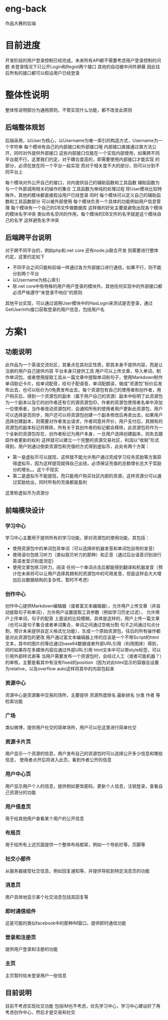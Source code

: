 # eng-back
作品大赛的后端 
# 目前进度 
开发阶段的用户登录控制已经完成，未来所有API都不需要考虑用户登录控制的问题 
未登录情况下只公开Login和Regist两个接口 其他的自动被中间件屏蔽 
因此往后所有的接口都可以假设用户已经登录


# 整体性说明
整体性说明部分为通用原则，不管实现什么功能，都不改变此原则
## 后端整体规划
后端采用，以User为核心，以Username为唯一索引的构造方式，Username为一个字符串 
每个模块有自己的内部接口和外部接口哦 
内部接口直接通过类方法公开，同时对外提供外部接口 
这些内部接口仅能在一个实现内部使用，如果跨不同平台就不行，这里我们约定，对于耦合度高的，即需要使用内部接口才能实现 
的部分，必须在放在同一个平台一起实现 
而对于相关度不大的部分，则可以分到不同平台上

每个模块对外公开自己的接口，对内提供自己的辅助函数和工具函数 
辅助函数为与一个外部调用相关的操作的集合 
工具函数为单纯的处理过程 
除User模块比较特殊外，其他的模块都直接假设用户已经登录 
同时 每个模块可以定义自己的辅助函数和工具函数部分 
可以被外部使用 
每个模块负责一个具体的功能例如用户信息管理 
每个模块有一个自己的DB文件做数据库 
这样做的好处主要是避免出现各个模块的模块名字冲突 
类似命名空间的作用，每个模块的DB文件的名字就是这个模块自己的名字 
这样避免名字冲突
## 后端跨平台说明
对于跨不同平台的，例如php和.net core 还有node.js联合开发 
则需要进行整体约定，这里约定如下
* 不同平台之间只能和前端一样通过各方外部接口进行通信，如果不行，则不能分到两个平台
* 以Username为核心索引
* 除.net core中有特殊的用户用户登录的模块外，其他任何实现中的外部接口都必须严格遵守“未登录不响应”的原则


其他平台实现，可以通过调用User模块中的HasLogin来测试是否登录，通过GetUserInfo接口获取登录的用户信息，包括用户名


# 方案1
## 功能说明
此作品为一个英语交流社区，其重点在其社区性质，即其本身不提供内容，而是让注册的用户自己提供内容 
平台本身只提供工具 
用户可以上传文章，导入单词，制作单词包，或者使用提取工具从一篇文章中提取单词和句子，使用Markdown制作单词助记卡片，给单词配音，给句子配语音，单词配朗读，做成“资源包”标价后发布出去，也可以标价为0免费发布出去，每个资源包有自己的使用者和创作者，用户购买后，得到一个资源包的副本（属于用户自己的资源）副本中标明了此资源包为一个副本以及它的创作者还有它的源资源包ID，作者的资源包使用者名单中添加一位使用者，当作者改动资源包时，会通知所有的使用者用户更新此资源包，用户可以选择是否同步，用户还可以将资源包创建一个副本修改后再卖出去，如果用户选择创建副本，则需要对作者发出请求，作者同意并开价，用户支付后，其拥有的资源包的副本标记将移除，所有关于其创作者的标记都会移除，此资源包将作为一个全新的资源包存在，创作者标记为用户本身，一旦用户选择创建副本，则失去跟踪作者更新的权利 
这样就可以建立一个完整的资源交易社区，利润以“收税”形式得到，用户则通过倒卖资源包和充值的方式得到虚拟币，此处有两个方案：
*   第一是虚拟币可以提现，这样就不能允许用户通过完成学习任务奖励等方案获得虚拟币，因为这样提现就得自己出钱，必须保证充值的总额增长总大于奖励分的增长。。这个不现实
*   第二是虚拟币不能提现，而只能用户购买社区内部的资源，这样资源分可以通过奖励给出，同时所有的充值都是盈利 

这里称虚拟币为资源分 
## 前端模块设计

### 学习中心
学习中心主要用于提供所有的学习功能，即对资源包的使用功能，其包括：
*   使用资源包中的单词包背单词（可以选择听机器发音和单词包自带的发音）
*   使用语句包练习听力（类似扇贝听力的那种）和正音（通过后台语音识别进行英语发音识别度测定)
*   使用文章包练习听力，阅读
任何一个单词点击后都能得到翻译和机器发音（预计在未来将可以让用户选择其拥有的资源包中的可用发音，但是这样会大大增加后台数据结构的复杂性，暂时不考虑） 

### 创作中心
创作中心提供Markdown编辑器（或者富文本编辑器），允许用户上传文章（并自动提取句子和单词），允许用户设置提取工具参数（例如学习历史过滤）， 允许用户上传单词，句子的配音 
上面说的比较模糊，具体是这样的，用户上传一篇文章（也可以是句子集合或者单词集合，单词之间通过空格分割 句子之间通过句点分割，预计未来提供自定义格式化功能），生成一个原始资源包，往后的所有操作都是对此资源包的更改 
用户通过富文本编辑器上传的应该是一个不带Script的html文本，其中的图片的等应通过base64数据或者外部URL引用（利用图床）得到，同时如果存在多媒体内容应通过外部URL引用 
html文本中可以带style标签，可以引用外部样式表等 
当用户需要发布一个资源包时，会经过人工（或者可能机器？）的审核，主要是看其中有没有fixed的position（因为对此html显示的容器会设置为relative，以及overflow auto这样将其中的内容包起来
### 资源中心
资源中心是资源集中交易的场所，主要提供 资源热度排名 最新排名 分类 作者 等检索功能
### 广场
类似微博，提供用户社交的简单场所，用户可以在这里进行简单社交
### 资源卡片页
用户显示一个资源的信息，用户发布自己的资源包时可以选择公开多少信息和哪些信息， 
使用者点开后将进入此页，看到作者公开的信息 
### 用户中心页
用户显示用户个人的信息，提供例如更改密码，更新个人信息，注销登录，查看自己资源分的功能
### 用户信息页
用于给其他用户查看某个用户的公开信息
### 布局页
用于给所有上述页面提供一个整体布局框架，例如一个导航栏等，页脚等
### 社交小部件
从服务器接受社交信息，例如回复通知等，并提供导航到特定消息页的功能
### 消息页
用户具体地显示某个社交消息包括其回复等
### 即时通信组件
这是可能的类似facebook中的那种IM窗口，提供即时通信功能
### 登录和注册页
提供用户登录和注册的功能
### 主页
主页暂时给未登录用户一些信息

## 目前说明
目前不考虑实现社交功能 包括IM也不考虑，优先学习中心，学习中心建设好了再考虑创作中心，然后才是交易和社交

